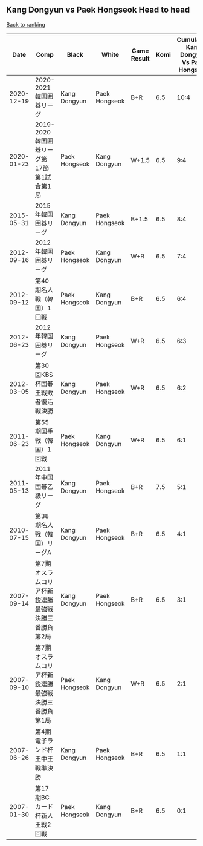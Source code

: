 ## Kang Dongyun vs Paek Hongseok Head to head

[Back to ranking](../../index.md)




| **Date** | **Comp** | **Black** | **White** | **Game Result** | **Komi** | **Cumulative Kang Dongyun Vs Paek Hongseok** | **Kang Dongyun Streak** | **Paek Hongseok Streak** | 
| --- | --- | --- | --- | --- | --- | --- | --- | --- |
| 2020-12-19 | 2020-2021韓国囲碁リーグ | Kang Dongyun | Paek Hongseok | B+R | 6.5 | 10:4 | 4 | 0 | 
| 2020-01-23 | 2019-2020韓国囲碁リーグ第17節第1試合第1局 | Paek Hongseok | Kang Dongyun | W+1.5 | 6.5 | 9:4 | 3 | 0 | 
| 2015-05-31 | 2015年韓国囲碁リーグ | Kang Dongyun | Paek Hongseok | B+1.5 | 6.5 | 8:4 | 2 | 0 | 
| 2012-09-16 | 2012年韓国囲碁リーグ | Paek Hongseok | Kang Dongyun | W+R | 6.5 | 7:4 | 1 | 0 | 
| 2012-09-12 | 第40期名人戦（韓国）1回戦 | Paek Hongseok | Kang Dongyun | B+R | 6.5 | 6:4 | 0 | 3 | 
| 2012-06-23 | 2012年韓国囲碁リーグ | Kang Dongyun | Paek Hongseok | W+R | 6.5 | 6:3 | 0 | 2 | 
| 2012-03-05 | 第30回KBS杯囲碁王戦敗者復活戦決勝 | Kang Dongyun | Paek Hongseok | W+R | 6.5 | 6:2 | 0 | 1 | 
| 2011-06-23 | 第55期国手戦（韓国）1回戦 | Paek Hongseok | Kang Dongyun | W+R | 6.5 | 6:1 | 6 | 0 | 
| 2011-05-13 | 2011年中国囲碁乙級リーグ | Kang Dongyun | Paek Hongseok | B+R | 7.5 | 5:1 | 5 | 0 | 
| 2010-07-15 | 第38期名人戦（韓国）リーグA | Kang Dongyun | Paek Hongseok | B+R | 6.5 | 4:1 | 4 | 0 | 
| 2007-09-14 | 第7期オスラムコリア杯新鋭連勝最強戦決勝三番勝負第2局 | Kang Dongyun | Paek Hongseok | B+R | 6.5 | 3:1 | 3 | 0 | 
| 2007-09-10 | 第7期オスラムコリア杯新鋭連勝最強戦決勝三番勝負第1局 | Paek Hongseok | Kang Dongyun | W+R | 6.5 | 2:1 | 2 | 0 | 
| 2007-06-26 | 第4期電子ランド杯王中王戦準決勝 | Kang Dongyun | Paek Hongseok | B+R | 6.5 | 1:1 | 1 | 0 | 
| 2007-01-30 | 第17期BCカード杯新人王戦2回戦 | Paek Hongseok | Kang Dongyun | B+R | 6.5 | 0:1 | 0 | 1 |




